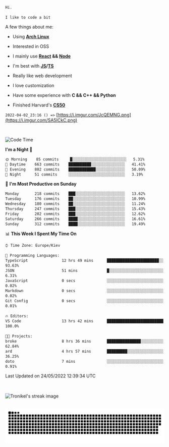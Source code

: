 ```
Hi.

I like to code a bit
```

A few things about me:

-   Using **[Arch Linux](https://archlinux.org/)**

-   Interested in OSS

-   I mainly use **[React](https://reactjs.org/) && [Node](https://nodejs.org/en/)**

-   I'm best with **[JS](https://www.javascript.com/)/[TS](https://www.typescriptlang.org/)**

-   Really like web development

-   I love customization

-   Have some experience with **C && C++ && Python**

-   Finished Harvard's **[CS50](https://cs50.harvard.edu)**

`2022-04-02_23:16 () =>` [https://i.imgur.com/JcQEMNG.png](https://i.imgur.com/SA5ICkC.png)

<br>

<!--START_SECTION:waka-->
![Code Time](http://img.shields.io/badge/Code%20Time-640%20hrs%2015%20mins-blue)

**I'm a Night 🦉** 

```text
🌞 Morning    85 commits     █░░░░░░░░░░░░░░░░░░░░░░░░   5.31% 
🌆 Daytime    663 commits    ██████████░░░░░░░░░░░░░░░   41.41% 
🌃 Evening    802 commits    ████████████░░░░░░░░░░░░░   50.09% 
🌙 Night      51 commits     ░░░░░░░░░░░░░░░░░░░░░░░░░   3.19%

```
📅 **I'm Most Productive on Sunday** 

```text
Monday       218 commits    ███░░░░░░░░░░░░░░░░░░░░░░   13.62% 
Tuesday      176 commits    ██░░░░░░░░░░░░░░░░░░░░░░░   10.99% 
Wednesday    180 commits    ██░░░░░░░░░░░░░░░░░░░░░░░   11.24% 
Thursday     247 commits    ███░░░░░░░░░░░░░░░░░░░░░░   15.43% 
Friday       202 commits    ███░░░░░░░░░░░░░░░░░░░░░░   12.62% 
Saturday     266 commits    ████░░░░░░░░░░░░░░░░░░░░░   16.61% 
Sunday       312 commits    ████░░░░░░░░░░░░░░░░░░░░░   19.49%

```


📊 **This Week I Spent My Time On** 

```text
⌚︎ Time Zone: Europe/Kiev

💬 Programming Languages: 
TypeScript               12 hrs 49 mins      ███████████████████████░░   93.63% 
JSON                     51 mins             █░░░░░░░░░░░░░░░░░░░░░░░░   6.31% 
JavaScript               0 secs              ░░░░░░░░░░░░░░░░░░░░░░░░░   0.02% 
Markdown                 0 secs              ░░░░░░░░░░░░░░░░░░░░░░░░░   0.02% 
Git Config               0 secs              ░░░░░░░░░░░░░░░░░░░░░░░░░   0.01%

🔥 Editors: 
VS Code                  13 hrs 42 mins      █████████████████████████   100.0%

🐱‍💻 Projects: 
broke                    8 hrs 36 mins       ███████████████░░░░░░░░░░   62.84% 
ard                      4 hrs 57 mins       █████████░░░░░░░░░░░░░░░░   36.25% 
doto                     7 mins              ░░░░░░░░░░░░░░░░░░░░░░░░░   0.91%

```


 Last Updated on 24/05/2022 12:39:34 UTC
<!--END_SECTION:waka-->

<br>

<p><img align="center" src="https://github-readme-streak-stats.herokuapp.com/?user=Tronikelis&theme=dark" alt="Tronikel's streak image" /></p>

<br>

<img title="" src="https://raw.githubusercontent.com/Tronikelis/Tronikelis/output/github-contribution-grid-snake.svg" alt="very cool snake thingey" data-align="left">
